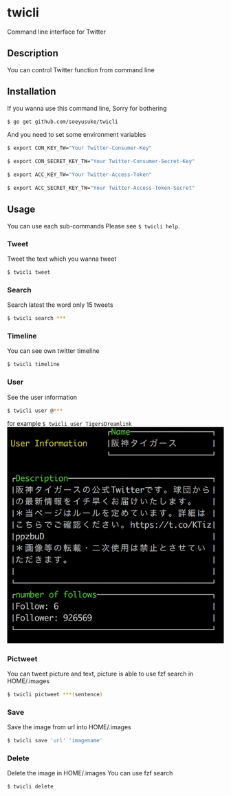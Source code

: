 # twicli
Command line interface for Twitter

## Description  
You can control Twitter function from command line

## Installation
If you wanna use this command line, Sorry for bothering

``` sh
$ go get github.com/soeyusuke/twicli
```

And you need to set some environment variables
``` sh
$ export CON_KEY_TW="Your Twitter-Consumer-Key"
```
``` sh
$ export CON_SECRET_KEY_TW="Your Twitter-Consumer-Secret-Key"
```
``` sh
$ export ACC_KEY_TW="Your Twitter-Access-Token"
```
``` sh
$ export ACC_SECRET_KEY_TW="Your Twitter-Access-Token-Secret"
```

## Usage
You can use each sub-commands
Please see `$ twicli help`.  

### Tweet
Tweet the text which you wanna tweet
``` sh
$ twicli tweet
```

### Search
Search latest the word only 15 tweets
``` sh
$ twicli search ***
```

### Timeline
You can see own twitter timeline
``` sh
$ twicli timeline
```

### User
See the user information
``` sh
$ twicli user @***
```

for example `$ twicli user TigersDreamlink`
![user](./user.png)

### Pictweet
You can tweet picture and text,
picture is able to use fzf search in HOME/.images
``` sh
$ twicli pictweet ***(sentence)
```

### Save
Save the image from url into HOME/.images
``` sh
$ twicli save 'url' 'imagename'
```

### Delete
Delete the image in HOME/.images
You can use fzf search
``` sh
$ twicli delete
```
